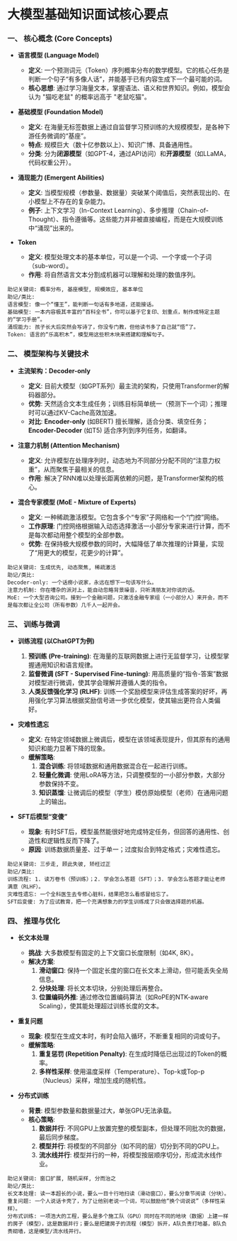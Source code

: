 # 大模型基础知识面试核心要点

### 一、 核心概念 (Core Concepts)

*   **语言模型 (Language Model)**
    *   **定义**: 一个预测词元（Token）序列概率分布的数学模型。它的核心任务是判断一个句子“有多像人话”，并能基于已有内容生成下一个最可能的词。
    *   **核心思想**: 通过学习海量文本，掌握语法、语义和世界知识。例如，模型会认为 "猫吃老鼠" 的概率远高于 "老鼠吃猫"。

*   **基础模型 (Foundation Model)**
    *   **定义**: 在海量无标签数据上通过自监督学习预训练的大规模模型，是各种下游任务微调的“基座”。
    *   **特点**: 规模巨大（数十亿参数以上）、知识广博、具备通用性。
    *   **分类**: 分为**闭源模型**（如GPT-4，通过API访问）和**开源模型**（如LLaMA，代码权重公开）。

*   **涌现能力 (Emergent Abilities)**
    *   **定义**: 当模型规模（参数量、数据量）突破某个阈值后，突然表现出的、在小模型上不存在的复杂能力。
    *   **例子**: 上下文学习（In-Context Learning）、多步推理（Chain-of-Thought）、指令遵循等。这些能力并非被直接编程，而是在大规模训练中“涌现”出来的。

*   **Token**
    *   **定义**: 模型处理文本的基本单位，可以是一个词、一个字或一个子词（sub-word）。
    *   **作用**: 将自然语言文本分割成机器可以理解和处理的数值序列。

```
助记关键词: 概率分布, 基座模型, 规模效应, 基本单位
助记/类比:
语言模型: 像一个“懂王”，能判断一句话有多地道，还能接话。
基础模型: 一本内容极其丰富的“百科全书”，你可以基于它复印、划重点，制作成特定主题的“学习手册”。
涌现能力: 孩子长大后突然会写诗了，你没专门教，但他读书多了自己就“悟”了。
Token: 语言的“乐高积木”，模型用这些积木块来搭建和理解句子。
```

### 二、 模型架构与关键技术

*   **主流架构：Decoder-only**
    *   **定义**: 目前大模型（如GPT系列）最主流的架构，只使用Transformer的解码器部分。
    *   **优势**: 天然适合文本生成任务；训练目标简单统一（预测下一个词）；推理时可以通过KV-Cache高效加速。
    *   **对比**: **Encoder-only** (如BERT) 擅长理解，适合分类、填空任务；**Encoder-Decoder** (如T5) 适合序列到序列任务，如翻译。

*   **注意力机制 (Attention Mechanism)**
    *   **定义**: 允许模型在处理序列时，动态地为不同部分分配不同的“注意力权重”，从而聚焦于最相关的信息。
    *   **作用**: 解决了RNN难以处理长距离依赖的问题，是Transformer架构的核心。

*   **混合专家模型 (MoE - Mixture of Experts)**
    *   **定义**: 一种稀疏激活模型。它包含多个“专家”子网络和一个“门控”网络。
    *   **工作原理**: 门控网络根据输入动态选择激活一小部分专家来进行计算，而不是每次都动用整个模型的全部参数。
    *   **优势**: 在保持极大规模参数的同时，大幅降低了单次推理的计算量，实现了“用更大的模型，花更少的计算”。

```
助记关键词: 生成优先, 动态聚焦, 稀疏激活
助记/类比:
Decoder-only: 一个话痨小说家，永远在想下一句该写什么。
注意力机制: 你在嘈杂的派对上，能自动忽略背景噪音，只听清朋友对你说的话。
MoE: 一个大型咨询公司。接到一个金融问题，只激活金融专家组（一小部分人）来开会，而不是每次都让全公司（所有参数）几千人一起开会。
```

### 三、 训练与微调

*   **训练流程 (以ChatGPT为例)**
    1.  **预训练 (Pre-training)**: 在海量的互联网数据上进行无监督学习，让模型掌握通用知识和语言规律。
    2.  **监督微调 (SFT - Supervised Fine-tuning)**: 用高质量的“指令-答案”数据对模型进行微调，使其学会理解并遵循人类的指令。
    3.  **人类反馈强化学习 (RLHF)**: 训练一个奖励模型来评估生成答案的好坏，再用强化学习算法根据奖励信号进一步优化模型，使其输出更符合人类偏好。

*   **灾难性遗忘**
    *   **定义**: 在特定领域数据上微调后，模型在该领域表现提升，但其原有的通用知识和能力显著下降的现象。
    *   **缓解策略**: 
        1.  **混合训练**: 将领域数据和通用数据混合在一起进行训练。
        2.  **轻量化微调**: 使用LoRA等方法，只调整模型的一小部分参数，大部分参数保持不变。
        3.  **知识蒸馏**: 让微调后的模型（学生）模仿原始模型（老师）在通用问题上的输出。

*   **SFT后模型“变傻”**
    *   **现象**: 有时SFT后，模型虽然能很好地完成特定任务，但回答的通用性、创造性和逻辑性反而下降了。
    *   **原因**: 训练数据质量差、过于单一；过度拟合到特定格式；灾难性遗忘。

```
助记关键词: 三步走, 顾此失彼, 矫枉过正
助记/类比:
训练流程: 1. 读万卷书（预训练）；2. 学会怎么答题（SFT）；3. 学会怎么答题才能让老师满意（RLHF）。
灾难性遗忘: 一个全科医生去专修心脏科，结果把怎么看感冒给忘了。
SFT后变傻: 为了应试教育，把一个充满想象力的学生训练成了只会做选择题的机器。
```

### 四、 推理与优化

*   **长文本处理**
    *   **挑战**: 大多数模型有固定的上下文窗口长度限制（如4K, 8K）。
    *   **解决方案**: 
        1.  **滑动窗口**: 保持一个固定长度的窗口在长文本上滑动，但可能丢失全局信息。
        2.  **分块处理**: 将长文本切块，分别处理后再整合。
        3.  **位置编码外推**: 通过修改位置编码算法（如RoPE的NTK-aware Scaling），使其能处理超过训练长度的文本。

*   **重复问题**
    *   **现象**: 模型在生成文本时，有时会陷入循环，不断重复相同的词或句子。
    *   **缓解策略**: 
        1.  **重复惩罚 (Repetition Penalty)**: 在生成时降低已出现过的Token的概率。
        2.  **多样性采样**: 使用温度采样（Temperature）、Top-k或Top-p（Nucleus）采样，增加生成的随机性。

*   **分布式训练**
    *   **背景**: 模型参数量和数据量过大，单张GPU无法承载。
    *   **核心策略**:
        1.  **数据并行**: 不同GPU上放置完整的模型副本，但处理不同批次的数据，最后同步梯度。
        2.  **模型并行**: 将模型的不同部分（如不同的层）切分到不同的GPU上。
        3.  **流水线并行**: 模型并行的一种，将模型按层顺序切分，形成流水线作业。

```
助记关键词: 窗口扩展, 随机采样, 分而治之
助记/类比:
长文本处理: 读一本超长的小说，要么一目十行地扫读（滑动窗口），要么分章节阅读（分块）。
重复问题: 一个人说话卡壳了，为了让他别老说一个词，可以鼓励他“换个词说说”（多样性采样）。
分布式训练: 一项浩大的工程，要么是多个施工队（GPU）同时在不同的地块（数据）上建一样的房子（模型），这是数据并行；要么是把建房子的流程（模型）拆开，A队负责打地基，B队负责砌墙，这是模型/流水线并行。
```
